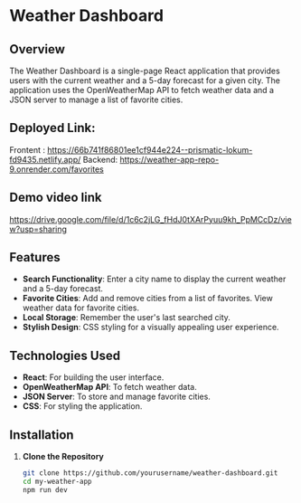 # Weather Dashboard

## Overview

The Weather Dashboard is a single-page React application that provides users with the current weather and a 5-day forecast for a given city.
 The application uses the OpenWeatherMap API to fetch weather data and a JSON server to manage a list of favorite cities.

## Deployed Link:
Frontent : https://66b741f86801ee1cf944e224--prismatic-lokum-fd9435.netlify.app/
Backend: https://weather-app-repo-9.onrender.com/favorites

## Demo video link
https://drive.google.com/file/d/1c6c2jLG_fHdJ0tXArPyuu9kh_PpMCcDz/view?usp=sharing

## Features

- **Search Functionality**: Enter a city name to display the current weather and a 5-day forecast.
- **Favorite Cities**: Add and remove cities from a list of favorites. View weather data for favorite cities.
- **Local Storage**: Remember the user's last searched city.
- **Stylish Design**: CSS styling for a visually appealing user experience.

## Technologies Used

- **React**: For building the user interface.
- **OpenWeatherMap API**: To fetch weather data.
- **JSON Server**: To store and manage favorite cities.
- **CSS**: For styling the application.

## Installation

1. **Clone the Repository**

   ```bash
   git clone https://github.com/yourusername/weather-dashboard.git
   cd my-weather-app
   npm run dev
